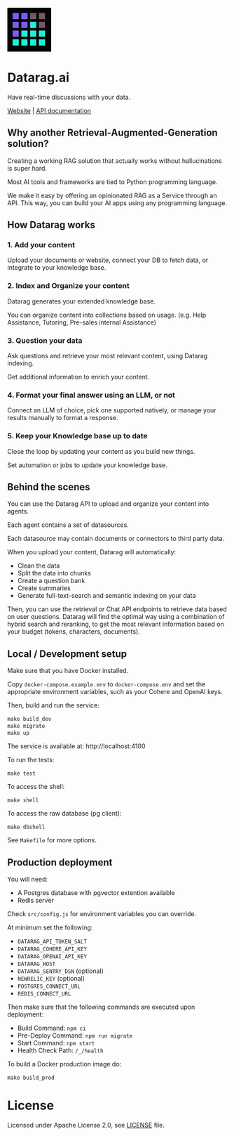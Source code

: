 ![logo](logo.jpg)

# Datarag.ai

Have real-time discussions with your data.

[Website](https://datarag.ai) | [API documentation](https://api.datarag.ai/docs)

## Why another Retrieval-Augmented-Generation solution?

Creating a working RAG solution that actually works without hallucinations is super hard.

Most AI tools and frameworks are tied to Python programming language.

We make it easy by offering an opinionated RAG as a Service through an API. This way, you can build your AI apps using any programming language.

## How Datarag works

### 1. Add your content

Upload your documents or website, connect your DB to fetch data, or integrate to your knowledge base.

### 2. Index and Organize your content

Datarag generates your extended knowledge base.

You can organize content into collections based on usage. (e.g. Help Assistance, Tutoring, Pre-sales internal Assistance)

### 3. Question your data

Ask questions and retrieve your most relevant content, using Datarag indexing.

Get additional information to enrich your content.

### 4. Format your final answer using an LLM, or not

Connect an LLM of choice, pick one supported natively, or manage your results manually to format a response.

### 5. Keep your Knowledge base up to date

Close the loop by updating your content as you build new things.

Set automation or jobs to update your knowledge base.

## Behind the scenes

You can use the Datarag API to upload and organize your content into agents.

Each agent contains a set of datasources.

Each datasource may contain documents or connectors to third party data.

When you upload your content, Datarag will automatically:
- Clean the data
- Split the data into chunks
- Create a question bank
- Create summaries
- Generate full-text-search and semantic indexing on your data

Then, you can use the retrieval or Chat API endpoints to retrieve data based on user questions. Datarag will find the optimal way using a combination of hybrid search and reranking, to get the most relevant information based on your budget (tokens, characters, documents).

## Local / Development setup

Make sure that you have Docker installed.

Copy `docker-compose.example.env` to `docker-compose.env` and set the appropriate environment variables, such as your Cohere and OpenAI keys.

Then, build and run the service:

```
make build_dev
make migrate
make up
```

The service is available at: http://localhost:4100

To run the tests:

```
make test
```

To access the shell:

```
make shell
```

To access the raw database (pg client):
```
make dbshell
```

See `Makefile` for more options.

## Production deployment

You will need:
- A Postgres database with pgvector extention available
- Redis server

Check `src/config.js` for environment variables you can override.

At minimum set the following:

- `DATARAG_API_TOKEN_SALT`
- `DATARAG_COHERE_API_KEY`
- `DATARAG_OPENAI_API_KEY`
- `DATARAG_HOST`
- `DATARAG_SENTRY_DSN` (optional)
- `NEWRELIC_KEY` (optional)
- `POSTGRES_CONNECT_URL`
- `REDIS_CONNECT_URL`

Then make sure that the following commands are executed upon deployment:

- Build Command: `npm ci`
- Pre-Deploy Command: `npm run migrate`
- Start Command: `npm start`
- Health Check Path: `/_/health`

To build a Docker production image do:
```
make build_prod
```

# License

Licensed under Apache License 2.0, see [LICENSE](LICENSE) file.
